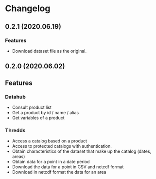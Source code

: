 # Changelog

## 0.2.1 (2020.06.19)
### Features
- Download dataset file as the original.

## 0.2.0 (2020.06.02)
## Features

### Datahub
* Consult product list
* Get a product by id / name / alias
* Get variables of a product

### Thredds
* Access a catalog based on a product
* Access to protected catalogs with authentication.
* Obtain characteristics of the dataset that make up the catalog (dates, areas)
* Obtain data for a point in a date period
* Download the data for a point in CSV and netcdf format
* Download in netcdf format the data for an area

